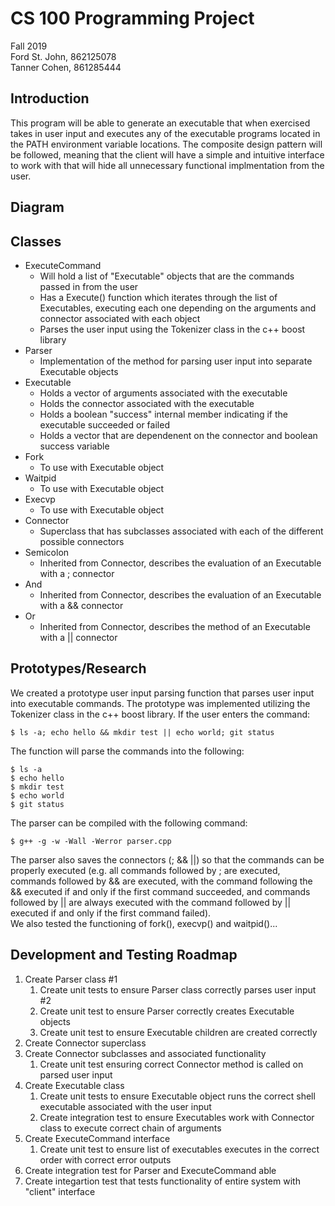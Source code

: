 # CS 100 Programming Project
Fall 2019  
Ford St. John, 862125078  
Tanner Cohen, 861285444

## Introduction
This program will be able to generate an executable that when exercised takes in user input and executes any of the executable programs located in the PATH environment variable locations.  The composite design pattern will be followed, meaning that the client will have a simple and intuitive interface to work with that will hide all unnecessary functional implmentation from the user.    

## Diagram

## Classes
* ExecuteCommand
  * Will hold a list of "Executable" objects that are the commands passed in from the user
  * Has a Execute() function which iterates through the list of Executables, executing each one depending on the arguments and connector associated with each object
  * Parses the user input using the Tokenizer class in the c++ boost library
* Parser
  * Implementation of the method for parsing user input into separate Executable objects
* Executable
  * Holds a vector<string> of arguments associated with the executable
  * Holds the connector associated with the executable
  * Holds a boolean "success" internal member indicating if the executable succeeded or failed
  * Holds a vector<children> that are dependenent on the connector and boolean success variable
* Fork
  * To use with Executable object
* Waitpid
  * To use with Executable object
* Execvp
  * To use with Executable object
* Connector
  * Superclass that has subclasses associated with each of the different possible connectors
* Semicolon
    * Inherited from Connector, describes the evaluation of an Executable with a ; connector
* And
    * Inherited from Connector, describes the evaluation of an Executable with a && connector
* Or
    * Inherited from Connector, describes the method of an Executable with a || connector

## Prototypes/Research
We created a prototype user input parsing function that parses user input into executable commands.  The prototype was implemented utilizing the Tokenizer class in the c++ boost library.  If the user enters the command:
```shell
$ ls -a; echo hello && mkdir test || echo world; git status
```
The function will parse the commands into the following:
```shell
$ ls -a
$ echo hello
$ mkdir test
$ echo world
$ git status
```
The parser can be compiled with the following command:
```shell
$ g++ -g -w -Wall -Werror parser.cpp
```
The parser also saves the connectors (; && ||) so that the commands can be properly executed (e.g. all commands followed by ; are executed, commands followed by && are executed, with the command following the && executed if and only if the first command succeeded, and commands followed by || are always executed with the command followed by || executed if and only if the first command failed).  
We also tested the functioning of fork(), execvp() and waitpid()...

## Development and Testing Roadmap
1. Create Parser class #1
   1. Create unit tests to ensure Parser class correctly parses user input #2
   1. Create unit test to ensure Parser correctly creates Executable objects
   1. Create unit test to ensure Executable children are created correctly
1. Create Connector superclass 
1. Create Connector subclasses and associated functionality
   1. Create unit test ensuring correct Connector method is called on parsed user input
1. Create Executable class
   1. Create unit tests to ensure Executable object runs the correct shell executable associated with the user input
   1. Create integration test to ensure Executables work with Connector class to execute correct chain of arguments
1. Create ExecuteCommand interface
   1. Create unit test to ensure list of executables executes in the correct order with correct error outputs
1. Create integration test for Parser and ExecuteCommand
able
1. Create integartion test that tests functionality of entire system with "client" interface


